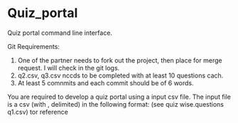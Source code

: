 # Quiz_portal
Quiz portal command line interface.

Git Requirements:
1. One of the partner needs to fork out the project, then place for merge request. I will check in
the git logs.
2. q2.csv, q3.csv nccds to be completed with at least 10 questions cach.
3. At least 5 comnmits and each commit should be of 6 words.

You are required to develop a quiz portal using a input csv file.
The input file is a csv (with , delimited) in the following format: (see quiz wise.questions q1.csv)
tor reference

